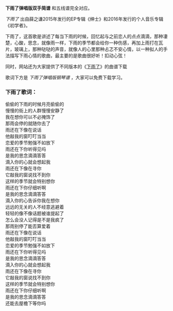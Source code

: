 

**下雨了弹唱版双手简谱** 和五线谱完全对应。

_下雨了_ 出自薛之谦2015年发行的EP专辑《绅士》和2016年发行的个人音乐专辑《初学者》。

下雨了，这首歌是讲述了每当下雨的时候，回忆起与之前恋人的点点滴滴，那种凄楚，心酸，思念，就像雨一样，下雨的季节都会给你一种伤感，再加上雨打在瓦片，玻璃上，那种哒哒的声音，就像人的心里那种忐忑不安心情，以一种拟人的手法描写下雨心情的歌曲，最主要的是歌曲很好听！扣动心弦！

同时，网站还为大家提供了不同版本的《[下雨了](Music-7154-下雨了-薛之谦.html "下雨了")》的曲谱下载

歌词下方是 _下雨了弹唱版钢琴谱_ ，大家可以免费下载学习。

### 下雨了歌词：

偷偷的下雨的时候月亮偷偷的  
慢慢的街上的人群慢慢安静了  
我在想你可以不必掩饰了  
那雨会停的就随你去了  
雨还在下像在说话  
他敲我的窗叮叮当当  
恋爱的季节勉强不如放下  
雨还在下你听得见吗  
是我的思念滴滴答答  
滴入你的心就会想起我  
雨还在下像在寻你  
它敲我的窗说找不到你  
这样的季节就会特别想你  
雨还在下你仔细听啊  
是我的思念滴滴答答  
滴入你的心告诉你我在想你  
远远的无关的人不经意逃避着  
轻轻的像不像话题被谁提起了  
怎么会没人记得是不是我疯了  
那雨别停了能否算爱着  
雨还在下像在说话  
他敲我的窗叮叮当当  
恋爱的季节勉强不如放下  
雨还在下你听得见吗  
是我的思念滴滴答答  
滴入你的心就会想起我  
雨还在下像在寻你  
它敲我的窗说找不到你  
这样的季节就会特别想你  
雨还在下你仔细听啊  
是我的思念滴滴答答  
还能去屋檐下等你吗

